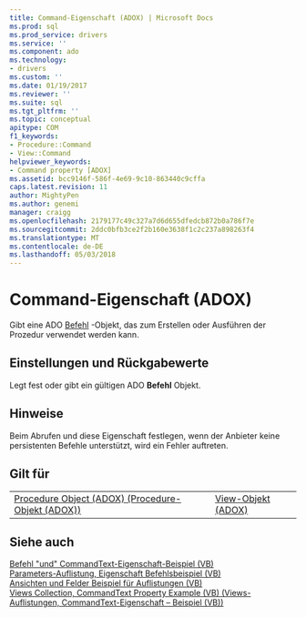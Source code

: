 ```yaml
---
title: Command-Eigenschaft (ADOX) | Microsoft Docs
ms.prod: sql
ms.prod_service: drivers
ms.service: ''
ms.component: ado
ms.technology:
- drivers
ms.custom: ''
ms.date: 01/19/2017
ms.reviewer: ''
ms.suite: sql
ms.tgt_pltfrm: ''
ms.topic: conceptual
apitype: COM
f1_keywords:
- Procedure::Command
- View::Command
helpviewer_keywords:
- Command property [ADOX]
ms.assetid: bcc9146f-586f-4e69-9c10-863440c9cffa
caps.latest.revision: 11
author: MightyPen
ms.author: genemi
manager: craigg
ms.openlocfilehash: 2179177c49c327a7d6d655dfedcb872b0a786f7e
ms.sourcegitcommit: 2ddc0bfb3ce2f2b160e3638f1c2c237a898263f4
ms.translationtype: MT
ms.contentlocale: de-DE
ms.lasthandoff: 05/03/2018
---
```

# <a name="command-property-adox"></a>Command-Eigenschaft (ADOX)
Gibt eine ADO [Befehl](../../../ado/reference/ado-api/command-object-ado.md) -Objekt, das zum Erstellen oder Ausführen der Prozedur verwendet werden kann.  
  
## <a name="settings-and-return-values"></a>Einstellungen und Rückgabewerte  
 Legt fest oder gibt ein gültigen ADO **Befehl** Objekt.  
  
## <a name="remarks"></a>Hinweise  
 Beim Abrufen und diese Eigenschaft festlegen, wenn der Anbieter keine persistenten Befehle unterstützt, wird ein Fehler auftreten.  
  
## <a name="applies-to"></a>Gilt für  
  
|||  
|-|-|  
|[Procedure Object (ADOX) (Procedure-Objekt (ADOX))](../../../ado/reference/adox-api/procedure-object-adox.md)|[View-Objekt (ADOX)](../../../ado/reference/adox-api/view-object-adox.md)|  
  
## <a name="see-also"></a>Siehe auch  
 [Befehl "und" CommandText-Eigenschaft-Beispiel (VB)](../../../ado/reference/adox-api/command-and-commandtext-properties-example-vb.md)   
 [Parameters-Auflistung, Eigenschaft Befehlsbeispiel (VB)](../../../ado/reference/adox-api/parameters-collection-command-property-example-vb.md)   
 [Ansichten und Felder Beispiel für Auflistungen (VB)](../../../ado/reference/adox-api/views-and-fields-collections-example-vb.md)   
 [Views Collection, CommandText Property Example (VB) (Views-Auflistungen, CommandText-Eigenschaft – Beispiel (VB))](../../../ado/reference/adox-api/views-collection-commandtext-property-example-vb.md)
